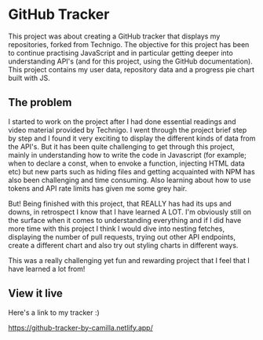 # GitHub Tracker

This project was about creating a GitHub tracker that displays my repositories, forked from Technigo. The objective for this project has been to continue practising JavaScript and in particular getting deeper into understanding API's (and for this project, using the GitHub documentation). This project contains my user data, repository data and a progress pie chart built with JS.

## The problem

I started to work on the project after I had done essential readings and video material provided by Technigo. I went through the project brief step by step and I found it very exciting to display the different kinds of data from the API's. But it has been quite challenging to get through this project, mainly in understanding how to write the code in Javascript (for example; when to declare a const, when to envoke a function, injecting HTML data etc) but new parts such as hiding files and getting acquainted with NPM has also been challenging and time consuming. Also learning about how to use tokens and API rate limits has given me some grey hair.

But! Being finished with this project, that REALLY has had its ups and downs, in retrospect I know that I have learned A LOT. I'm obviously still on the surface when it comes to understanding everything and if I did have more time with this project I think I would dive into nesting fetches, displaying the number of pull requests, trying out other API endpoints, create a different chart and also try out styling charts in different ways.

This was a really challenging yet fun and rewarding project that I feel that I have learned a lot from! 

## View it live

Here's a link to my tracker :)

https://github-tracker-by-camilla.netlify.app/
